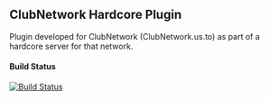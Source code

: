 ## ClubNetwork Hardcore Plugin 
Plugin developed for ClubNetwork (ClubNetwork.us.to) as part of a hardcore server for that network.  

#### Build Status
[![Build Status](https://travis-ci.com/kevinsal03/CN-Hardcore.svg?branch=master)](https://travis-ci.com/kevinsal03/CN-Hardcore)
